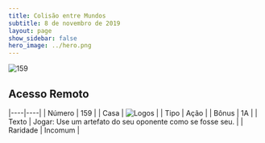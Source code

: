 ```yaml
---
title: Colisão entre Mundos
subtitle: 8 de novembro de 2019
layout: page
show_sidebar: false
hero_image: ../hero.png
---
```


![159](https://cdn.keyforgegame.com/media/card_front/pt/452_159_987VX75CG5HM_pt.png)

## Acesso Remoto

|----|----|
| Número | 159 |
| Casa | ![Logos](https://archonarcana.com/images/thumb/c/ce/Logos.png/22px-Logos.png "Logos") |
| Tipo | Ação |
| Bônus | 1A |
| Texto | Jogar: Use um artefato do seu oponente como se fosse seu. |
| Raridade | Incomum |
